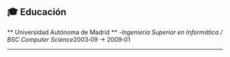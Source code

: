 ## 🎓 Educación

** Universidad Autónoma de Madrid ** -*Ingeniería Superior en Informática / BSC Computer
Science*2003‑09 → 2009‑01

---
